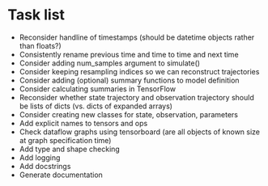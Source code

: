 # Task list

* Reconsider handline of timestamps (should be datetime objects rather than floats?)
* Consistently rename previous time and time to time and next time
* Consider adding num_samples argument to simulate()
* Consider keeping resampling indices so we can reconstruct trajectories
* Consider adding (optional) summary functions to model definition
* Consider calculating summaries in TensorFlow
* Reconsider whether state trajectory and observation trajectory should be lists of dicts (vs. dicts of expanded arrays)
* Consider creating new classes for state, observation, parameters
* Add explicit names to tensors and ops
* Check dataflow graphs using tensorboard (are all objects of known size at graph specification time)
* Add type and shape checking
* Add logging
* Add docstrings
* Generate documentation
